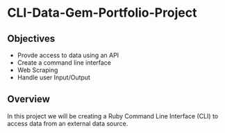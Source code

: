# CLI-Data-Gem-Portfolio-Project

## Objectives

- Provde access to data using an API 
- Create a command line interface
- Web Scraping
- Handle user Input/Output

## Overview

In this project we will be creating a Ruby Command Line Interface (CLI) to access data from an external data source.